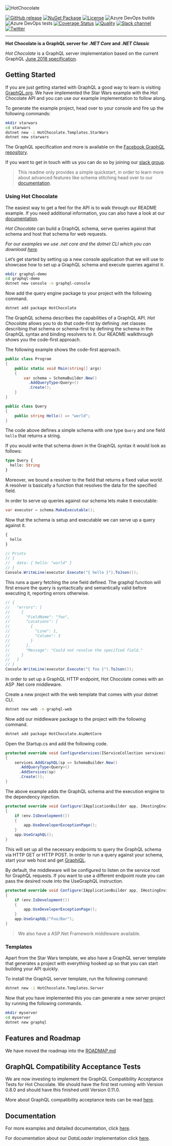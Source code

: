 ![HotChocolate](https://cdn.rawgit.com/ChilliCream/hotchocolate-logo/acacc5b353f4a21bc03591d9910232c3c748d552/img/hotchocolate-banner-light.svg)

[![GitHub release](https://img.shields.io/github/release/chillicream/HotChocolate.svg)](https://github.com/ChilliCream/hotchocolate/releases) [![NuGet Package](https://img.shields.io/nuget/v/hotchocolate.svg)](https://www.nuget.org/packages/HotChocolate/) [![License](https://img.shields.io/github/license/ChilliCream/hotchocolate.svg)](https://github.com/ChilliCream/hotchocolate/releases) ![Azure DevOps builds](https://img.shields.io/azure-devops/build/chillicream/414ff59c-4852-4687-b04d-6973125e7de2/48.svg) ![Azure DevOps tests](https://img.shields.io/azure-devops/tests/chillicream/HotChocolate/48.svg) [![Coverage Status](https://sonarcloud.io/api/project_badges/measure?project=HotChocolate&metric=coverage)](https://sonarcloud.io/dashboard?id=HotChocolate) [![Quality](https://sonarcloud.io/api/project_badges/measure?project=HotChocolate&metric=alert_status)](https://sonarcloud.io/dashboard?id=HotChocolate)
[![Slack channel](https://img.shields.io/badge/join%20the%20community-on%20slack-blue.svg)](https://join.slack.com/t/hotchocolategraphql/shared_invite/enQtNTA4NjA0ODYwOTQ0LTBkZjNjZWIzMmNlZjQ5MDQyNDNjMmY3NzYzZjgyYTVmZDU2YjVmNDlhNjNlNTk2ZWRiYzIxMTkwYzA4ODA5Yzg) [![Twitter](https://img.shields.io/badge/join%20us-on%20twitter-green.svg)](https://twitter.com/chilli_cream)

---

**Hot Chocolate is a GraphQL server for _.NET Core_ and _.NET Classic_**

_Hot Chocolate_ is a GraphQL server implementation based on the current GraphQL [June 2018 specification](http://facebook.github.io/graphql/June2018/).

## Getting Started

If you are just getting started with GraphQL a good way to learn is visiting [GraphQL.org](https://graphql.org).
We have implemented the Star Wars example with the Hot Chocolate API and you can use our example implementation to follow along.

To generate the example project, head over to your console and fire up the following commands:

```bash
mkdir starwars
cd starwars
dotnet new -i HotChocolate.Templates.StarWars
dotnet new starwars
```

The GraphQL specification and more is available on the [Facebook GraphQL repository](https://github.com/facebook/graphql).

If you want to get in touch with us you can do so by joining our [slack group](https://join.slack.com/t/hotchocolategraphql/shared_invite/enQtNTA4NjA0ODYwOTQ0LTBkZjNjZWIzMmNlZjQ5MDQyNDNjMmY3NzYzZjgyYTVmZDU2YjVmNDlhNjNlNTk2ZWRiYzIxMTkwYzA4ODA5Yzg).

> This readme only provides a simple quickstart, in order to learn more about advanced features like schema stitching head over to our [documentation](http://hotchocolate.io).

### Using Hot Chocolate

The easiest way to get a feel for the API is to walk through our README example. If you need additional information, you can also have a look at our [documentation](http://hotchocolate.io).

_Hot Chocolate_ can build a GraphQL schema, serve queries against that schema and host that schema for web requests.

_For our examples we use .net core and the dotnet CLI which you can download [here](https://dot.net)._

Let’s get started by setting up a new console application that we will use to showcase how to set up a GraphQL schema and execute queries against it.

```bash
mkdir graphql-demo
cd graphql-demo
dotnet new console -n graphql-console
```

Now add the query engine package to your project with the following command.

```bash
dotnet add package HotChocolate
```

The GraphQL schema describes the capabilities of a GraphQL API. _Hot Chocolate_ allows you to do that code-first by defining .net classes describing that schema or schema-first by defining the schema in the GraphQL syntax and binding resolvers to it. Our README walkthrough shows you the code-first approach.

The following example shows the code-first approach.

```csharp
public class Program
{
    public static void Main(string[] args)
    {
        var schema = SchemaBuilder.New()
          .AddQueryType<Query>()
          .Create();
    }
}

public class Query
{
    public string Hello() => "world";
}
```

The code above defines a simple schema with one type `Query` and one field `hello` that returns a string.

If you would write that schema down in the GraphQL syntax it would look as follows:

```graphql
type Query {
  hello: String
}
```

Moreover, we bound a resolver to the field that returns a fixed value _world_. A resolver is basically a function that resolves the data for the specified field.

In order to serve up queries against our schema lets make it executable:

```csharp
var executor = schema.MakeExecutable();
```

Now that the schema is setup and executable we can serve up a query against it.

```graphql
{
  hello
}
```

```csharp
// Prints
// {
//   data: { hello: "world" }
// }
Console.WriteLine(executor.Execute("{ hello }").ToJson());
```

This runs a query fetching the one field defined. The graphql function will first ensure the query is syntactically and semantically valid before executing it, reporting errors otherwise.

```csharp
// {
//   "errors": [
//     {
//       "FieldName": "foo",
//       "Locations": [
//         {
//           "Line": 1,
//           "Column": 3
//         }
//       ],
//       "Message": "Could not resolve the specified field."
//     }
//   ]
// }
Console.WriteLine(executor.Execute("{ foo }").ToJson());
```

In order to set up a GraphQL HTTP endpoint, Hot Chocolate comes with an ASP .Net core middleware.

Create a new project with the web template that comes with your dotnet CLI.

```bash
dotnet new web -n graphql-web
```

Now add our middleware package to the project with the following command.

```bash
dotnet add package HotChocolate.AspNetCore
```

Open the Startup.cs and add the following code.

```csharp
protected override void ConfigureServices(IServiceCollection services)
{
    services.AddGraphQL(sp => SchemaBuilder.New()
      .AddQueryType<Query>()
      .AddServices(sp)
      .Create());
}
```

The above example adds the GraphQL schema and the execution engine to the dependency injection.

```csharp
protected override void Configure(IApplicationBuilder app, IHostingEnvironment env)
{
    if (env.IsDevelopment())
    {
        app.UseDeveloperExceptionPage();
    }
    app.UseGraphQL();
}
```

This will set up all the necessary endpoints to query the GraphQL schema via HTTP GET or HTTP POST. In order to run a query against your schema, start your web host and get [GraphiQL](https://github.com/graphql/graphiql).

By default, the middleware will be configured to listen on the service root for GraphQL requests. If you want to use a different endpoint route you can pass the desired route into the UseGraphQL instruction.

```csharp
protected override void Configure(IApplicationBuilder app, IHostingEnvironment env)
{
    if (env.IsDevelopment())
    {
        app.UseDeveloperExceptionPage();
    }
    app.UseGraphQL("Foo/Bar");
}
```

> We also have a ASP.Net Framework middleware available.

### Templates

Apart from the Star Wars template, we also have a GraphQL server template that generates a project with everything hooked up so that you can start building your API quickly.

To install the GraphQL server template, run the following command:

```bash
dotnet new -i HotChocolate.Templates.Server
```

Now that you have implemented this you can generate a new server project by running the following commands.

```bash
mkdir myserver
cd myserver
dotnet new graphql
```

## Features and Roadmap

We have moved the roadmap into the [ROADMAP.md](ROADMAP.md)

## GraphQL Compatibility Acceptance Tests

We are now investing to implement the GraphQL Compatibility Acceptance Tests for Hot Chocolate. We should have the first test running with Version 0.8.0 and should have this finished until Version 0.11.0.

More about GraphQL compatibility acceptance tests can be read [here](https://github.com/graphql-cats/graphql-cats).

## Documentation

For more examples and detailed documentation, click [here](http://hotchocolate.io).

For documentation about our _DataLoader_ implementation click [here](https://github.com/ChilliCream/greendonut).
